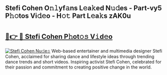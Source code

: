 ## Stefi Cohen O𝚗𝚕yf𝚊ns L𝚎a𝚔ed N𝚞𝚍es - Part-vy5 P𝚑𝚘tos Vi𝚍𝚎o - H𝚘𝚝 Part L𝚎a𝚔s zAK0u

# <h2><a href="http://kf3dlwf.oniu.top/?m=Stefi+Cohen">🔗👉 🔴 Stefi Cohen P𝚑ot𝚘𝚜 V𝚒d𝚎o</a></h2>

[![Stefi Cohen Nu𝚍e𝚜](https://i.imgur.com/0qMVB7G.gif)](http://kf3dlwf.oniu.top/?m=Stefi+Cohen)
Web-based entertainer and multimedia designer Stefi Cohen, acclaimed for sharing dance and lifestyle ideas through trending dance trends and short videos. Inspiring activist Stefi Cohen, celebrated for their passion and commitment to creating positive change in the world.  
